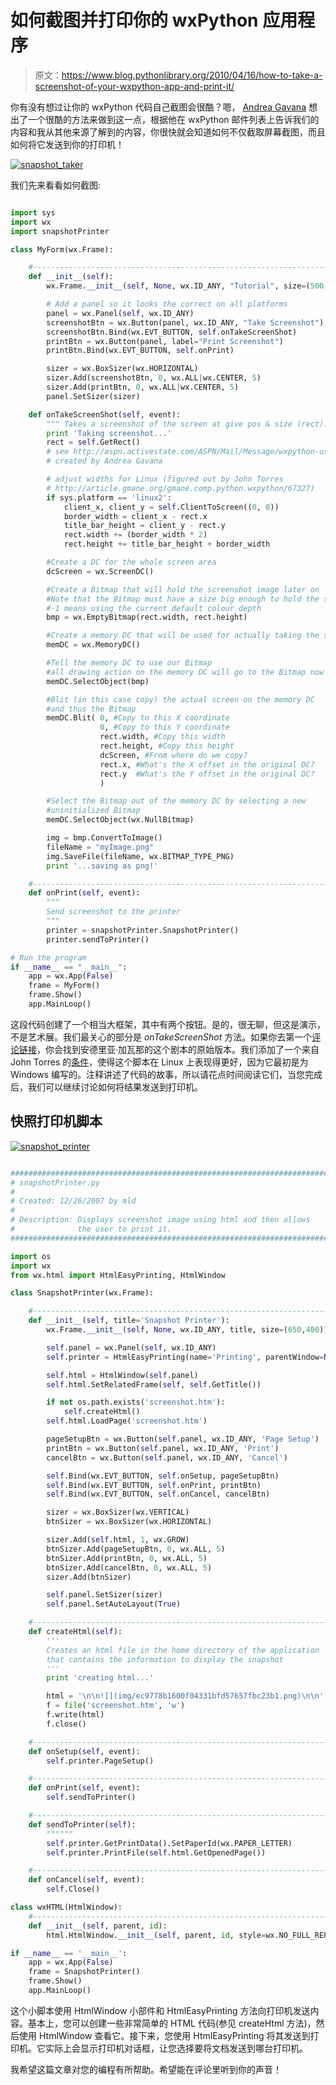 # 如何截图并打印你的 wxPython 应用程序

> 原文：<https://www.blog.pythonlibrary.org/2010/04/16/how-to-take-a-screenshot-of-your-wxpython-app-and-print-it/>

你有没有想过让你的 wxPython 代码自己截图会很酷？嗯， [Andrea Gavana](http://thedoomedcity.blogspot.com/) 想出了一个很酷的方法来做到这一点，根据他在 wxPython 邮件列表上告诉我们的内容和我从其他来源了解到的内容，你很快就会知道如何不仅截取屏幕截图，而且如何将它发送到你的打印机！

[![](img/b86c336446dea1198e1a65d15a677935.png "snapshot_taker")](https://www.blog.pythonlibrary.org/wp-content/uploads/2010/04/snapshot_taker.png)

我们先来看看如何截图:

```py

import sys
import wx
import snapshotPrinter

class MyForm(wx.Frame):

    #----------------------------------------------------------------------
    def __init__(self):
        wx.Frame.__init__(self, None, wx.ID_ANY, "Tutorial", size=(500,500))

        # Add a panel so it looks the correct on all platforms
        panel = wx.Panel(self, wx.ID_ANY)
        screenshotBtn = wx.Button(panel, wx.ID_ANY, "Take Screenshot")
        screenshotBtn.Bind(wx.EVT_BUTTON, self.onTakeScreenShot)
        printBtn = wx.Button(panel, label="Print Screenshot")
        printBtn.Bind(wx.EVT_BUTTON, self.onPrint)

        sizer = wx.BoxSizer(wx.HORIZONTAL)
        sizer.Add(screenshotBtn, 0, wx.ALL|wx.CENTER, 5)
        sizer.Add(printBtn, 0, wx.ALL|wx.CENTER, 5)
        panel.SetSizer(sizer)

    def onTakeScreenShot(self, event):
        """ Takes a screenshot of the screen at give pos & size (rect). """
        print 'Taking screenshot...'
        rect = self.GetRect()
        # see http://aspn.activestate.com/ASPN/Mail/Message/wxpython-users/3575899
        # created by Andrea Gavana

        # adjust widths for Linux (figured out by John Torres 
        # http://article.gmane.org/gmane.comp.python.wxpython/67327)
        if sys.platform == 'linux2':
            client_x, client_y = self.ClientToScreen((0, 0))
            border_width = client_x - rect.x
            title_bar_height = client_y - rect.y
            rect.width += (border_width * 2)
            rect.height += title_bar_height + border_width

        #Create a DC for the whole screen area
        dcScreen = wx.ScreenDC()

        #Create a Bitmap that will hold the screenshot image later on
        #Note that the Bitmap must have a size big enough to hold the screenshot
        #-1 means using the current default colour depth
        bmp = wx.EmptyBitmap(rect.width, rect.height)

        #Create a memory DC that will be used for actually taking the screenshot
        memDC = wx.MemoryDC()

        #Tell the memory DC to use our Bitmap
        #all drawing action on the memory DC will go to the Bitmap now
        memDC.SelectObject(bmp)

        #Blit (in this case copy) the actual screen on the memory DC
        #and thus the Bitmap
        memDC.Blit( 0, #Copy to this X coordinate
                    0, #Copy to this Y coordinate
                    rect.width, #Copy this width
                    rect.height, #Copy this height
                    dcScreen, #From where do we copy?
                    rect.x, #What's the X offset in the original DC?
                    rect.y  #What's the Y offset in the original DC?
                    )

        #Select the Bitmap out of the memory DC by selecting a new
        #uninitialized Bitmap
        memDC.SelectObject(wx.NullBitmap)

        img = bmp.ConvertToImage()
        fileName = "myImage.png"
        img.SaveFile(fileName, wx.BITMAP_TYPE_PNG)
        print '...saving as png!'

    #----------------------------------------------------------------------
    def onPrint(self, event):
        """
        Send screenshot to the printer
        """
        printer = snapshotPrinter.SnapshotPrinter()
        printer.sendToPrinter()

# Run the program
if __name__ == "__main__":
    app = wx.App(False)
    frame = MyForm()
    frame.Show()
    app.MainLoop()

```

这段代码创建了一个相当大框架，其中有两个按钮。是的，很无聊，但这是演示，不是艺术展。我们最关心的部分是 *onTakeScreenShot* 方法。如果你去第一个[评论链接](http://aspn.activestate.com/ASPN/Mail/Message/wxpython-users/3575899)，你会找到安德里亚·加瓦那的这个剧本的原始版本。我们添加了一个来自 John Torres 的[条件](http://article.gmane.org/gmane.comp.python.wxpython/67327)，使得这个脚本在 Linux 上表现得更好，因为它最初是为 Windows 编写的。注释讲述了代码的故事，所以请花点时间阅读它们，当您完成后，我们可以继续讨论如何将结果发送到打印机。

## 快照打印机脚本

[![](img/62d0cd0990c83f96563f7050b473878a.png "snapshot_printer")](https://www.blog.pythonlibrary.org/wp-content/uploads/2010/04/snapshot_printer.png)

```py

#######################################################################
# snapshotPrinter.py
#
# Created: 12/26/2007 by mld
#
# Description: Displays screenshot image using html and then allows
#              the user to print it.
#######################################################################

import os
import wx
from wx.html import HtmlEasyPrinting, HtmlWindow

class SnapshotPrinter(wx.Frame):

    #----------------------------------------------------------------------
    def __init__(self, title='Snapshot Printer'):
        wx.Frame.__init__(self, None, wx.ID_ANY, title, size=(650,400))

        self.panel = wx.Panel(self, wx.ID_ANY)
        self.printer = HtmlEasyPrinting(name='Printing', parentWindow=None)

        self.html = HtmlWindow(self.panel)
        self.html.SetRelatedFrame(self, self.GetTitle())

        if not os.path.exists('screenshot.htm'):
            self.createHtml()
        self.html.LoadPage('screenshot.htm')

        pageSetupBtn = wx.Button(self.panel, wx.ID_ANY, 'Page Setup')
        printBtn = wx.Button(self.panel, wx.ID_ANY, 'Print')
        cancelBtn = wx.Button(self.panel, wx.ID_ANY, 'Cancel')

        self.Bind(wx.EVT_BUTTON, self.onSetup, pageSetupBtn)
        self.Bind(wx.EVT_BUTTON, self.onPrint, printBtn)
        self.Bind(wx.EVT_BUTTON, self.onCancel, cancelBtn)

        sizer = wx.BoxSizer(wx.VERTICAL)
        btnSizer = wx.BoxSizer(wx.HORIZONTAL)

        sizer.Add(self.html, 1, wx.GROW)
        btnSizer.Add(pageSetupBtn, 0, wx.ALL, 5)
        btnSizer.Add(printBtn, 0, wx.ALL, 5)
        btnSizer.Add(cancelBtn, 0, wx.ALL, 5)
        sizer.Add(btnSizer)

        self.panel.SetSizer(sizer)
        self.panel.SetAutoLayout(True)

    #----------------------------------------------------------------------
    def createHtml(self):
        '''
        Creates an html file in the home directory of the application
        that contains the information to display the snapshot
        '''
        print 'creating html...'

        html = '\n\n![](img/ec9778b1600f04331bfd57657fbc23b1.png)\n\n'
        f = file('screenshot.htm', 'w')
        f.write(html)
        f.close()

    #----------------------------------------------------------------------
    def onSetup(self, event):
        self.printer.PageSetup()

    #----------------------------------------------------------------------
    def onPrint(self, event):
        self.sendToPrinter()

    #----------------------------------------------------------------------
    def sendToPrinter(self):
        """"""
        self.printer.GetPrintData().SetPaperId(wx.PAPER_LETTER)
        self.printer.PrintFile(self.html.GetOpenedPage())

    #----------------------------------------------------------------------
    def onCancel(self, event):
        self.Close()

class wxHTML(HtmlWindow):
    #----------------------------------------------------------------------
    def __init__(self, parent, id):
        html.HtmlWindow.__init__(self, parent, id, style=wx.NO_FULL_REPAINT_ON_RESIZE)

if __name__ == '__main__':
    app = wx.App(False)
    frame = SnapshotPrinter()
    frame.Show()
    app.MainLoop()

```

这个小脚本使用 HtmlWindow 小部件和 HtmlEasyPrinting 方法向打印机发送内容。基本上，您可以创建一些非常简单的 HTML 代码(参见 createHtml 方法)，然后使用 HtmlWindow 查看它。接下来，您使用 HtmlEasyPrinting 将其发送到打印机。它实际上会显示打印机对话框，让您选择要将文档发送到哪台打印机。

我希望这篇文章对您的编程有所帮助。希望能在评论里听到你的声音！